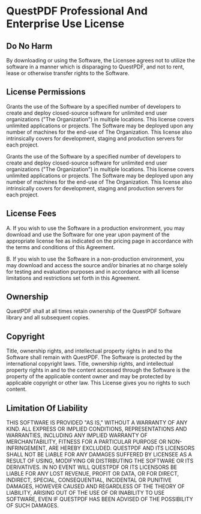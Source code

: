 # QuestPDF Professional And Enterprise Use License

## Do No Harm
By downloading or using the Software, the Licensee agrees not to utilize the software in a manner which is disparaging to QuestPDF, and not to rent, lease or otherwise transfer rights to the Software.

## License Permissions
Grants the use of the Software by a specified number of developers to create and deploy closed-source software for unlimited end user organizations ("The Organization") in multiple locations. This license covers unlimited applications or projects. The Software may be deployed upon any number of machines for the end-use of The Organization. This license also intrinsically covers for development, staging and production servers for each project.

Grants the use of the Software by a specified number of developers to create and deploy closed-source software for unlimited end user organizations ("The Organization") in multiple locations. This license covers unlimited applications or projects. The Software may be deployed upon any number of machines for the end-use of The Organization. This license also intrinsically covers for development, staging and production servers for each project.

## License Fees
A. If you wish to use the Software in a production environment, you may download and use the Software for one year upon payment of the appropriate license fee as indicated on the pricing page in accordance with the terms and conditions of this Agreement.

B. If you wish to use the Software in a non-production environment, you may download and access the source and/or binaries at no charge solely for testing and evaluation purposes and in accordance with all license limitations and restrictions set forth in this Agreement.

## Ownership
QuestPDF shall at all times retain ownership of the QuestPDF Software library and all subsequent copies.

## Copyright
Title, ownership rights, and intellectual property rights in and to the Software shall remain with QuestPDF. The Software is protected by the international copyright laws. Title, ownership rights, and intellectual property rights in and to the content accessed through the Software is the property of the applicable content owner and may be protected by applicable copyright or other law. This License gives you no rights to such content.

## Limitation Of Liability
THIS SOFTWARE IS PROVIDED "AS IS," WITHOUT A WARRANTY OF ANY KIND. ALL EXPRESS OR IMPLIED CONDITIONS, REPRESENTATIONS AND WARRANTIES, INCLUDING ANY IMPLIED WARRANTY OF MERCHANTABILITY, FITNESS FOR A PARTICULAR PURPOSE OR NON-INFRINGEMENT, ARE HEREBY EXCLUDED. QUESTPDF AND ITS LICENSORS SHALL NOT BE LIABLE FOR ANY DAMAGES SUFFERED BY LICENSEE AS A RESULT OF USING, MODIFYING OR DISTRIBUTING THE SOFTWARE OR ITS DERIVATIVES. IN NO EVENT WILL QUESTPDF OR ITS LICENSORS BE LIABLE FOR ANY LOST REVENUE, PROFIT OR DATA, OR FOR DIRECT, INDIRECT, SPECIAL, CONSEQUENTIAL, INCIDENTAL OR PUNITIVE DAMAGES, HOWEVER CAUSED AND REGARDLESS OF THE THEORY OF LIABILITY, ARISING OUT OF THE USE OF OR INABILITY TO USE SOFTWARE, EVEN IF QUESTPDF HAS BEEN ADVISED OF THE POSSIBILITY OF SUCH DAMAGES.
